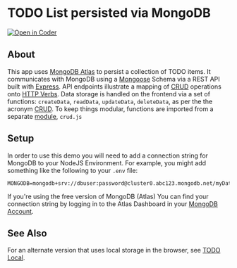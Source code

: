 # TODO List persisted via MongoDB
[![Open in Coder](https://ixdcoder.com/open-in-coder.svg)](https://ixdcoder.com/templates/Node/workspace?name=TODO-Mongo&mode=auto&param.git_repo=https://bender.sheridanc.on.ca/system-design/todo-mongo&param.code_template=custom)

## About
This app uses [MongoDB Atlas](https://www.mongodb.com/cloud/atlas/) to persist a collection of TODO items. It communicates with MongoDB using a [Mongoose](https://mongoosejs.com/) Schema via a REST API built with [Express](https://expressjs.com/). API endpoints illustrate a mapping of [CRUD](https://www.mongodb.com/docs/manual/crud/) operations onto [HTTP Verbs](https://developer.mozilla.org/en-US/docs/Web/HTTP/Methods). Data storage is handled on the frontend via a set of functions: `createData`, `readData`, `updateData`, `deleteData`, as per the the acronym [CRUD](https://developer.mozilla.org/en-US/docs/Glossary/CRUD). To keep things modular, functions are imported from a separate [module](https://developer.mozilla.org/en-US/docs/Web/JavaScript/Guide/Modules), `crud.js`

## Setup
In order to use this demo you will need to add a connection string for MongoDB to your NodeJS Environment. For example, you might add something like the following to your `.env` file:
```
MONGODB=mongodb+srv://dbuser:password@cluster0.abc123.mongodb.net/myDatabase
```
If you're using the free version of MongoDB (Atlas) You can find your connection string by logging in to the Atlas Dashboard in your [MongoDB Account](https://account.mongodb.com/account/login). 

## See Also
For an alternate version that uses local storage in the browser, see [TODO Local](https://bender.sheridanc.on.ca/system-design/todo-local).
